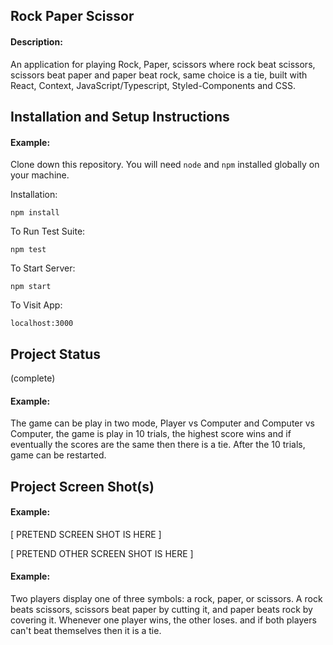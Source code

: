 ## Rock Paper Scissor

#### Description: 

An application for playing Rock, Paper, scissors where rock beat scissors, scissors beat paper and paper beat rock, same choice is a tie, built with React, Context, JavaScript/Typescript, Styled-Components and CSS.

## Installation and Setup Instructions

#### Example:  

Clone down this repository. You will need `node` and `npm` installed globally on your machine.  

Installation:

`npm install`  

To Run Test Suite:  

`npm test`  

To Start Server:

`npm start`  

To Visit App:

`localhost:3000`

## Project Status
(complete)

#### Example:

The game can be play in two mode, Player vs Computer and Computer vs Computer, the game is play in 10 trials, the highest score wins and if eventually the scores are the same then there is a tie. After the 10 trials, game can be restarted.

## Project Screen Shot(s)

#### Example:   

[ PRETEND SCREEN SHOT IS HERE ]

[ PRETEND OTHER SCREEN SHOT IS HERE ]  
 

#### Example:  

Two players display one of three symbols: a rock, paper, or scissors. A rock beats scissors, scissors beat paper by cutting it, and paper beats rock by covering it. Whenever one player wins, the other loses. and if both players can't beat themselves then it is a tie.